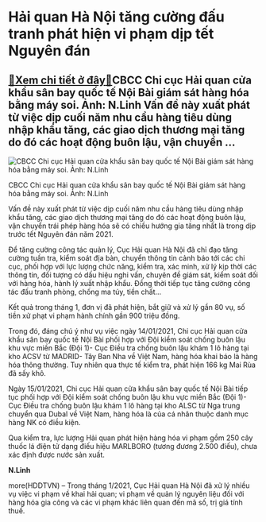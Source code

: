 Hải quan Hà Nội tăng cường đấu tranh phát hiện vi phạm dịp tết Nguyên đán
=========================================================================

[:gift:Xem chi tiết ở đây:gift:](https://hddtvn.com/hai-quan-ha-noi-tang-cuong-dau-tranh-phat-hien-vi-pham-dip-tet-nguyen-dan/)CBCC Chi cục Hải quan cửa khẩu sân bay quốc tế Nội Bài giám sát hàng hóa bằng máy soi. Ảnh: N.Linh Vấn đề này xuất phát từ việc dịp cuối năm nhu cầu hàng tiêu dùng nhập khẩu tăng, các giao dịch thương mại tăng do đó các hoạt động buôn lậu, vận chuyển …
------------------------------------------------------------------------------------------------------------------------------------------------------------------------------------------------------------------------------------------------------------





![CBCC Chi cục Hải quan cửa khẩu sân bay quốc tế Nội Bài giám sát hàng hóa bằng máy soi. Ảnh: N.Linh](https://hddtvn.com/wp-content/uploads/2021/02/59802046.jpg "CBCC Chi cục Hải quan cửa khẩu sân bay quốc tế Nội Bài giám sát hàng hóa bằng máy soi. Ảnh: N.Linh")


CBCC Chi cục Hải quan cửa khẩu sân bay quốc tế Nội Bài giám sát hàng hóa bằng máy soi. Ảnh: N.Linh



Vấn đề này xuất phát từ việc dịp cuối năm nhu cầu hàng tiêu dùng nhập khẩu tăng, các giao dịch thương mại tăng do đó các hoạt động buôn lậu, vận chuyển trái phép hàng hóa sẽ có chiều hướng gia tăng nhất là trong dịp trước tết Nguyên đán năm 2021.


Để tăng cường công tác quản lý, Cục Hải quan Hà Nội đã chỉ đạo tăng cường tuần tra, kiểm soát địa bàn, chuyển thông tin cảnh báo tới các chi cục, phối hợp với lực lượng chức năng, kiểm tra, xác minh, xử lý kịp thời các thông tin, đối tượng có dấu hiệu nghi vấn, chuyên đề giám sát, kiểm soát đối với hàng hóa, hành lý xuất nhập khẩu. Đồng thời tiếp tục tăng cường công tác đấu tranh phòng, chống ma túy, tiền chất…


Kết quả trong tháng 1, đơn vị đã phát hiện, bắt giữ và xử lý gần 80 vụ, số tiền xử phạt vi phạm hành chính gần 900 triệu đồng.


Trong đó, đáng chú ý như vụ việc ngày 14/01/2021, Chi cục Hải quan cửa khẩu sân bay quốc tế Nội Bài phối hợp với Đội kiểm soát chống buôn lậu khu vực miền Bắc (Đội 1)- Cục Điều tra chống buôn lậu khám 1 lô hàng tại kho ACSV từ MADRID- Tây Ban Nha về Việt Nam, hàng hóa khai báo là hàng hóa thông thường. Tuy nhiên qua thực tế kiểm tra, phát hiện 166 kg Mai Rùa đã sấy khô.


Ngày 15/01/2021, Chi cục Hải quan cửa khẩu sân bay quốc tế Nội Bài tiếp tục phối hợp với Đội kiểm soát chống buôn lậu khu vực miền Bắc (Đội 1)- Cục Điều tra chống buôn lậu khám 1 lô hàng tại kho ALSC từ Nga trung chuyển qua Dubal về Việt Nam, hàng hóa là của cá nhân thuộc danh mục hàng NK có điều kiện.


Qua kiểm tra, lực lượng Hải quan phát hiện hàng hóa vi phạm gồm 250 cây thuốc lá điện tử dạng điếu hiệu MARLBORO (tương đương 2.500 điếu), chưa xác định được nước sản xuất.




**N.Linh**



more(HDDTVN) – Trong tháng 1/2021, Cục Hải quan Hà Nội đã xử lý nhiều vụ việc vi phạm về khai hải quan; vi phạm về quản lý nguyên liệu đối với hàng hóa gia công và các vi phạm khác liên quan đến mã số, trị giá tính thuế.


